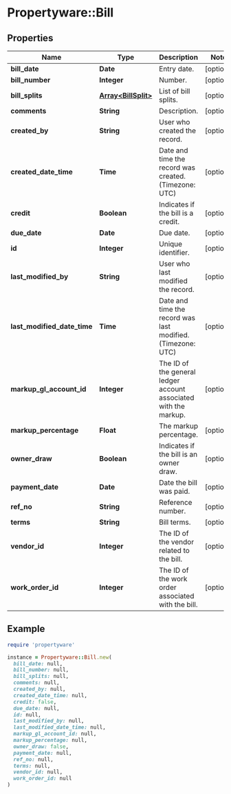 # Propertyware::Bill

## Properties

| Name | Type | Description | Notes |
| ---- | ---- | ----------- | ----- |
| **bill_date** | **Date** | Entry date. | [optional] |
| **bill_number** | **Integer** | Number. | [optional] |
| **bill_splits** | [**Array&lt;BillSplit&gt;**](BillSplit.md) | List of bill splits. | [optional] |
| **comments** | **String** | Description. | [optional] |
| **created_by** | **String** | User who created the record. | [optional] |
| **created_date_time** | **Time** | Date and time the record was created. (Timezone: UTC) | [optional] |
| **credit** | **Boolean** | Indicates if the bill is a credit. | [optional] |
| **due_date** | **Date** | Due date. | [optional] |
| **id** | **Integer** | Unique identifier. | [optional] |
| **last_modified_by** | **String** | User who last modified the record. | [optional] |
| **last_modified_date_time** | **Time** | Date and time the record was last modified. (Timezone: UTC) | [optional] |
| **markup_gl_account_id** | **Integer** | The ID of the general ledger account associated with the markup. | [optional] |
| **markup_percentage** | **Float** | The markup percentage. | [optional] |
| **owner_draw** | **Boolean** | Indicates if the bill is an owner draw. | [optional] |
| **payment_date** | **Date** | Date the bill was paid. | [optional] |
| **ref_no** | **String** | Reference number. | [optional] |
| **terms** | **String** | Bill terms. | [optional] |
| **vendor_id** | **Integer** | The ID of the vendor related to the bill. | [optional] |
| **work_order_id** | **Integer** | The ID of the work order associated with the bill. | [optional] |

## Example

```ruby
require 'propertyware'

instance = Propertyware::Bill.new(
  bill_date: null,
  bill_number: null,
  bill_splits: null,
  comments: null,
  created_by: null,
  created_date_time: null,
  credit: false,
  due_date: null,
  id: null,
  last_modified_by: null,
  last_modified_date_time: null,
  markup_gl_account_id: null,
  markup_percentage: null,
  owner_draw: false,
  payment_date: null,
  ref_no: null,
  terms: null,
  vendor_id: null,
  work_order_id: null
)
```

